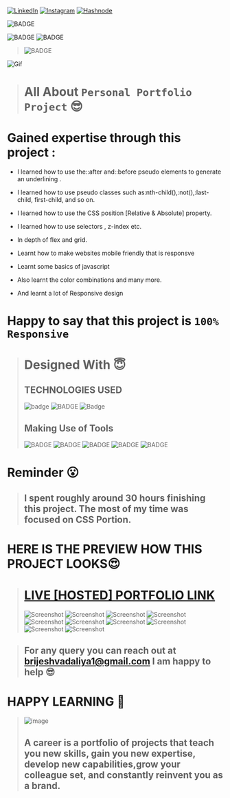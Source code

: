 
<!-- Social Links -->

[![LinkedIn][linkedin-shield]][linkedin-url]
[![Instagram][instagram-shield]][instagram-url]
[![Hashnode][hashnode-shield]][hashnode-url]

![BADGE](https://img.shields.io/badge/PERSONAL-PORTFOLIO-lightgrey)

![BADGE](https://img.shields.io/badge/HTML-CSS-lightgrey)
![BADGE](https://img.shields.io/badge/JS-JAVASCRIPT-lightgrey)

>![BADGE](https://img.shields.io/badge/MADE%20WITH%20FUN%20BY-BRIJESH%20VADALIA-blue)


![Gif](https://cdn.dribbble.com/users/5720644/screenshots/13912339/media/cfc570f6891e4aef4ae3c5282a767847.gif)

> # All About `Personal Portfolio Project` 😎

# **Gained expertise through this project :**

- I learned how to use the::after and::before pseudo elements to generate an underlining .

- I learned how to use pseudo classes such as:nth-child(),:not(),:last-child, first-child, and so on.

- I learned how to use the CSS position [Relative & Absolute] property.

- I learned how to use selectors , z-index etc. 

- In depth of flex and grid.

- Learnt how to make websites mobile friendly that is responsve

- Learnt some basics of javascript

- Also learnt the color combinations and many more.

- And learnt a lot of Responsive design

# __Happy to say that this project is `100% Responsive`__

># Designed With 😇
>## TECHNOLOGIES USED 
>![badge](https://img.shields.io/badge/HTML5-HTML5-orange)
>![BADGE](https://img.shields.io/badge/CSS3-CSS3-blue)
>![Badge](https://img.shields.io/badge/JS-Javascript-yellow)
>## Making Use of Tools
>![BADGE](https://img.shields.io/badge/GOOGLE-CHROME-blue)
>![BADGE](https://img.shields.io/badge/GIT-HUB-lightgrey)
>![BADGE](https://img.shields.io/badge/VS-CODE-blue)
>![BADGE](https://img.shields.io/badge/GIT-GIT-orange)
>![BADGE](https://img.shields.io/badge/NETLIFY-NETLIFY-blue)

# Reminder 😮

>## I spent roughly around 30  hours finishing this project. The most of my time was focused on CSS Portion.


# HERE IS THE PREVIEW HOW THIS PROJECT LOOKS😍
># [LIVE [HOSTED] PORTFOLIO LINK](https://brijesh8128-portfolio.netlify.app/ "Project-Portfolio-Netlify")
>![Screenshot](./screenshot/screenshot-1.png)
>![Screenshot](./screenshot/screenshot-2.png)
>![Screenshot](./screenshot/screenshot-3.png)
>![Screenshot](./screenshot/screenshot-4.png)
>![Screenshot](./screenshot/screenshot-5.png)
>![Screenshot](./screenshot/screenshot-6.png)
>![Screenshot](./screenshot/screenshot-7.png)
>![Screenshot](./screenshot/screenshot-8.png)
>![Screenshot](./screenshot/screenshot-9.png)
>![Screenshot](./screenshot/screenshot-10.png)

>## For any query you can reach out at brijeshvadaliya1@gmail.com I am happy to help 😎

# HAPPY LEARNING 🤩
>![image](https://raw.githubusercontent.com/ikeyurp/ikeyurp/master/src/Comp-Man.gif)
>## A career is a portfolio of projects that teach you new skills, gain you new expertise, develop new capabilities,grow your colleague set, and constantly reinvent you as a brand.












<!-- Linkedin -->

[linkedin-shield]: https://img.shields.io/badge/-LinkedIn-black.svg?style=for-the-badge&logo=linkedin&colorB=0B5FBB
[linkedin-url]: https://www.linkedin.com/in/brijesh-vadaliya-16b3a2202/

<!-- Instagram -->

[instagram-shield]: https://img.shields.io/badge/Instagram-%23E4405F.svg?style=for-the-badge&logo=Instagram&logoColor=white
[instagram-url]: https://www.instagram.com/brijesh_vadaliya_8128/


<!-- Hashnode -->

[hashnode-shield]: https://img.shields.io/badge/Hashnode-2962FF?style=for-the-badge&logo=hashnode&logoColor=white
[hashnode-url]: https://brijeshvadaliya8128.hashnode.dev/




<!-- Project screenshot -->

[product-screenshot]: /readme_assets/project01.jpg
[project-url]: https://trending25.netlify.app/
